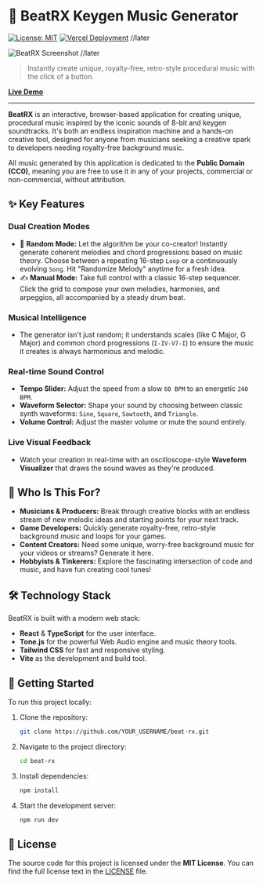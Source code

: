 # 🎹 BeatRX Keygen Music Generator

[![License: MIT](https://img.shields.io/badge/License-MIT-yellow.svg)](https://opensource.org/licenses/MIT)
[![Vercel Deployment](https://img.shields.io/badge/Vercel-Deployed-brightgreen)](VERCEL_URL) //later

![BeatRX Screenshot](URL_SCREENSHOT.png) //later

> Instantly create unique, royalty-free, retro-style procedural music with the click of a button.

[**Live Demo**](YOUR_VERCEL_URL)

---

**BeatRX** is an interactive, browser-based application for creating unique, procedural music inspired by the iconic sounds of 8-bit and keygen soundtracks. It's both an endless inspiration machine and a hands-on creative tool, designed for anyone from musicians seeking a creative spark to developers needing royalty-free background music.

All music generated by this application is dedicated to the **Public Domain (CC0)**, meaning you are free to use it in any of your projects, commercial or non-commercial, without attribution.

## ✨ Key Features

### Dual Creation Modes
*   🎵 **Random Mode:** Let the algorithm be your co-creator! Instantly generate coherent melodies and chord progressions based on music theory. Choose between a repeating 16-step `Loop` or a continuously evolving `Song`. Hit "Randomize Melody" anytime for a fresh idea.
*   ✍️ **Manual Mode:** Take full control with a classic 16-step sequencer. Click the grid to compose your own melodies, harmonies, and arpeggios, all accompanied by a steady drum beat.

### Musical Intelligence
*   The generator isn't just random; it understands scales (like C Major, G Major) and common chord progressions (`I-IV-V7-I`) to ensure the music it creates is always harmonious and melodic.

### Real-time Sound Control
*   **Tempo Slider:** Adjust the speed from a slow `60 BPM` to an energetic `240 BPM`.
*   **Waveform Selector:** Shape your sound by choosing between classic synth waveforms: `Sine`, `Square`, `Sawtooth`, and `Triangle`.
*   **Volume Control:** Adjust the master volume or mute the sound entirely.

### Live Visual Feedback
*   Watch your creation in real-time with an oscilloscope-style **Waveform Visualizer** that draws the sound waves as they're produced.

## 🎯 Who Is This For?

*   **Musicians & Producers:** Break through creative blocks with an endless stream of new melodic ideas and starting points for your next track.
*   **Game Developers:** Quickly generate royalty-free, retro-style background music and loops for your games.
*   **Content Creators:** Need some unique, worry-free background music for your videos or streams? Generate it here.
*   **Hobbyists & Tinkerers:** Explore the fascinating intersection of code and music, and have fun creating cool tunes!

## 🛠️ Technology Stack

BeatRX is built with a modern web stack:
*   **React** & **TypeScript** for the user interface.
*   **Tone.js** for the powerful Web Audio engine and music theory tools.
*   **Tailwind CSS** for fast and responsive styling.
*   **Vite** as the development and build tool.

## 🚀 Getting Started

To run this project locally:

1.  Clone the repository:
    ```bash
    git clone https://github.com/YOUR_USERNAME/beat-rx.git
    ```
2.  Navigate to the project directory:
    ```bash
    cd beat-rx
    ```
3.  Install dependencies:
    ```bash
    npm install
    ```
4.  Start the development server:
    ```bash
    npm run dev
    ```

## 📜 License

The source code for this project is licensed under the **MIT License**. You can find the full license text in the [LICENSE](LICENSE) file.
